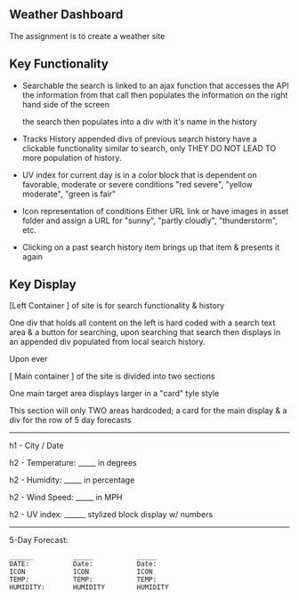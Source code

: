 ## Weather Dashboard

The assignment is to create a weather site

## Key Functionality

* Searchable
    the search is linked to an ajax function that accesses the API
        the information from that call then populates the information on the right hand side of the screen
    
    the search then populates into a div with it's name in the history

* Tracks History
    appended divs of previous search history have a clickable functionality similar to search, only THEY DO NOT LEAD TO more population of history. 

* UV index for current day  is in a color block that is dependent on favorable, moderate or severe conditions
    "red severe", "yellow moderate", "green is fair"

* Icon representation of conditions
    Either URL link or have images in asset folder and assign a URL for "sunny", "partly cloudly", "thunderstorm", etc.

* Clicking on a past search history item brings up that item & presents it again


## Key Display

[Left Container ] 
of site is for search functionality & history

One div that holds all content on the left is hard coded with a search text area & a button for searching, upon searching that search then displays in an appended div populated from local search history. 

Upon ever


[ Main container ] 
of the site is divided into two sections

One main target area displays larger
in a "card" tyle style

This section will only TWO areas hardcoded; a card for the main display & a div for the row of 5 day forecasts
_____________________________________________________
h1 - City / Date

h2 - Temperature: _____     in degrees

h2 - Humidity: _____    in percentage

h2 - Wind Speed: _____  in MPH

h2 - UV index: ______ stylized block display w/ numbers
______________________________________________________

5-Day Forecast:

    ______          _____           _____      
    DATE:           Date:           Date:
    ICON            ICON            ICON
    TEMP:           TEMP:           TEMP:
    HUMIDITY:       HUMIDITY        HUMIDITY



